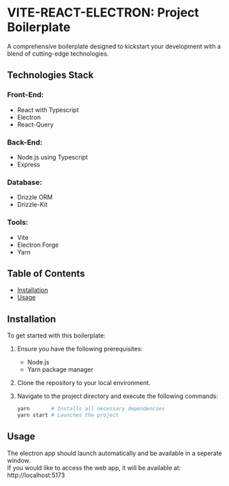 # VITE-REACT-ELECTRON: Project Boilerplate

A comprehensive boilerplate designed to kickstart your development with a blend of cutting-edge technologies.

## Technologies Stack

### Front-End:

- React with Typescript
- Electron
- React-Query

### Back-End:

- Node.js using Typescript
- Express

### Database:

- Drizzle ORM
- Drizzle-Kit

### Tools:

- Vite
- Electron Forge
- Yarn

## Table of Contents

- [Installation](#installation)
- [Usage](#usage)

## Installation

To get started with this boilerplate:

1. Ensure you have the following prerequisites:

   - Node.js
   - Yarn package manager

2. Clone the repository to your local environment.

3. Navigate to the project directory and execute the following commands:

   ```bash
   yarn       # Installs all necessary dependencies
   yarn start # Launches the project
   ```

## Usage

The electron app should launch automatically and be available in a seperate window.  
If you would like to access the web app, it will be available at: http://localhost:5173
